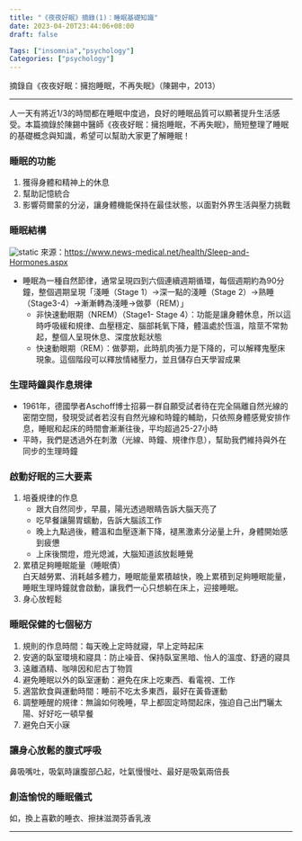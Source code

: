 ```yaml
---
title: "《夜夜好眠》摘錄(1)：睡眠基礎知識"
date: 2023-04-20T23:44:06+08:00
draft: false

Tags: ["insomnia","psychology"]
Categories: ["psychology"]
---
```



摘錄自《夜夜好眠：擁抱睡眠，不再失眠》（陳錫中，2013）
***
人一天有將近1/3的時間都在睡眠中度過，良好的睡眠品質可以顯著提升生活感受。本篇摘錄於陳錫中醫師《夜夜好眠：擁抱睡眠，不再失眠》，簡短整理了睡眠的基礎概念與知識，希望可以幫助大家更了解睡眠！  
### 睡眠的功能


1. 獲得身體和精神上的休息
2. 幫助記憶統合
3. 影響荷爾蒙的分泌，讓身體機能保持在最佳狀態，以面對外界生活與壓力挑戰

### 睡眠結構
 ![static](/img/sleep_REM.png)
 來源：https://www.news-medical.net/health/Sleep-and-Hormones.aspx

* 睡眠為一種自然節律，通常呈現四到六個連續週期循環，每個週期約為90分鐘，整個週期呈現「淺睡（Stage 1）->深一點的淺睡（Stage 2）->熟睡（Stage3-4）->漸漸轉為淺睡->做夢（REM）」   
    * 非快速動眼期（NREM）（Stage1- Stage 4）：功能是讓身體休息，所以這時呼吸緩和規律、血壓穩定、腦部耗氧下降，體溫處於恆溫，陰莖不常勃起，整個人呈現休息、深度放鬆狀態  
    * 快速動眼期（REM）：做夢期，此時肌肉張力是下降的，可以解釋鬼壓床現象。這個階段可以釋放情緒壓力，並且儲存白天學習成果

### 生理時鐘與作息規律

- 1961年，德國學者Aschoff博士招募一群自願受試者待在完全隔離自然光線的密閉空間，發現受試者若沒有自然光線和時鐘的輔助，只依照身體感覺安排作息，睡眠和起床的時間會漸漸往後，平均超過25-27小時   
- 平時，我們是透過外在刺激（光線、時鐘、規律作息），幫助我們維持與外在同步的生理時鐘

### 啟動好眠的三大要素
1. 培養規律的作息
    - 跟大自然同步，早晨，陽光透過眼睛告訴大腦天亮了
    - 吃早餐讓腸胃蠕動，告訴大腦該工作
    - 晚上九點過後，體溫和血壓逐漸下降，褪黑激素分泌量上升，身體開始感到疲憊
    - 上床後關燈，燈光熄滅，大腦知道該放鬆睡覺
2. 累積足夠睡眠能量（睡眠債）   
    白天越勞累、消耗越多體力，睡眠能量累積越快，晚上累積到足夠睡眠能量，睡眠生理時鐘就會啟動，讓我們一心只想躺在床上，迎接睡眠。
3. 身心放輕鬆

### 睡眠保健的七個秘方
1. 規則的作息時間：每天晚上定時就寢，早上定時起床
2. 安適的臥室環境和寢具：防止噪音、保持臥室黑暗、怡人的溫度、舒適的寢具
3. 遠離酒精、咖啡因和尼古丁物質
4. 避免睡眠以外的臥室運動：避免在床上吃東西、看電視、工作
5. 適當飲食與運動時間：睡前不吃太多東西，最好在黃昏運動
6. 調整睡醒的規律：無論如何晚睡，早上都固定時間起床，強迫自己出門曬太陽、好好吃一頓早餐
7. 避免白天小寐

### 讓身心放鬆的腹式呼吸      
鼻吸嘴吐，吸氣時讓腹部凸起，吐氣慢慢吐、最好是吸氣兩倍長

### 創造愉悅的睡眠儀式  
如，換上喜歡的睡衣、擦抹滋潤芬香乳液

---
